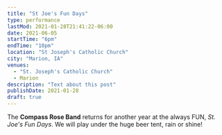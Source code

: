 ```yaml
---
title: "St Joe's Fun Days"
type: performance
lastMod: 2021-01-28T21:41:22-06:00
date: 2021-06-05
startTime: "6pm"
endTime: "10pm"
location: "St Joseph's Catholic Church"
city: "Marion, IA"
venues:
  - "St. Joseph's Catholic Church"
  - Marion
description: "Text about this post"
publishDate: 2021-01-28
draft: true
---
```


The **Compass Rose Band** returns for another year at the always FUN, _St. Joe's Fun Days_. We will play under the huge beer tent, rain or shine!
